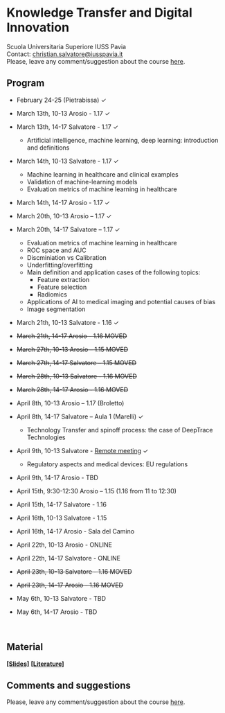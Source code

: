 # Knowledge Transfer and Digital Innovation

Scuola Universitaria Superiore IUSS Pavia
<br>
Contact: christian.salvatore@iusspavia.it
<br>
Please, leave any comment/suggestion about the course [here](TBD).

## Program
* February 24-25 (Pietrabissa) ✓
  
* March 13th, 10-13 Arosio - 1.17 ✓
  
* March 13th, 14-17 Salvatore - 1.17 ✓
    * Artificial intelligence, machine learning, deep learning: introduction and definitions
      
* March 14th, 10-13 Salvatore - 1.17 ✓
   * Machine learning in healthcare and clinical examples
   * Validation of machine-learning models
   * Evaluation metrics of machine learning in healthcare
     
* March 14th, 14-17 Arosio - 1.17 ✓
  
* March 20th, 10-13 Arosio – 1.17 ✓
  
* March 20th, 14-17 Salvatore – 1.17 ✓
   * Evaluation metrics of machine learning in healthcare
   * ROC space and AUC
   * Discminiation vs Calibration
   * Underfitting/overfitting
   * Main definition and application cases of the following topics:
     * Feature extraction
     * Feature selection
     * Radiomics
   * Applications of AI to medical imaging and potential causes of bias
   * Image segmentation
       
* March 21th, 10-13 Salvatore - 1.16 ✓
  
* ~~March 21th, 14-17 Arosio - 1.16 MOVED~~
  
* ~~March 27th, 10-13 Arosio – 1.15 MOVED~~
  
* ~~March 27th, 14-17 Salvatore – 1.15 MOVED~~
  
* ~~March 28th, 10-13 Salvatore - 1.16 MOVED~~
  
* ~~March 28th, 14-17 Arosio - 1.16 MOVED~~

* April 8th, 10-13 Arosio – 1.17 (Broletto)
  
* April 8th, 14-17 Salvatore – Aula 1 (Marelli) ✓
   * Technology Transfer and spinoff process: the case of DeepTrace Technologies

* April 9th, 10-13 Salvatore - [Remote meeting](https://meet.google.com/xvo-wjwz-rnc) ✓
   * Regulatory aspects and medical devices: EU regulations
  
* April 9th, 14-17 Arosio - TBD
  
* April 15th, 9:30-12:30 Arosio – 1.15 (1.16 from 11 to 12:30)
  
* April 15th, 14-17 Salvatore  - 1.16
  
* April 16th, 10-13 Salvatore - 1.15
  
* April 16th, 14-17 Arosio - Sala del Camino
  
* April 22th, 10-13 Arosio - ONLINE
  
* April 22th, 14-17 Salvatore - ONLINE 
  
* ~~April 23th, 10-13 Salvatore - 1.16 MOVED~~
  
* ~~April 23th, 14-17 Arosio - 1.16 MOVED~~

* May 6th, 10-13 Salvatore - TBD
  
* May 6th, 14-17 Arosio - TBD

<br>

## Material
[__[Slides]__](https://drive.google.com/drive/folders/1t_AXmkEUzHy-lLjT3y7KBLnH9jUY4q7Y?usp=sharing)
[__[Literature]__](https://drive.google.com/drive/u/4/folders/1n6gnzMFeak9ZmHIOzE7894-4uIZDN7YA)

## Comments and suggestions
Please, leave any comment/suggestion about the course [here](TBD).

